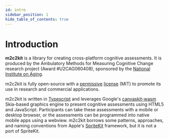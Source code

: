 ```yaml
---
id: intro
sidebar_position: 1
hide_table_of_contents: true
---
```


# Introduction

**m2c2kit** is a library for creating cross-platform cognitive assessments. It is produced by the Ambulatory Methods for Measuring Cognitive Change research project (Award #U2CAG060408), sponsored by the [National Institute on Aging](https://www.nia.nih.gov/).

m2c2kit is fully open-source with a [permissive](https://en.wikipedia.org/wiki/Permissive_software_license) [license](https://github.com/m2c2-project/m2c2kit/blob/main/LICENSE) (MIT) to promote its use in research and commercial applications.

m2c2kit is written in [Typescript](https://www.typescriptlang.org/) and leverages Google's [canvaskit-wasm](https://www.npmjs.com/package/canvaskit-wasm) Skia-based graphics engine to present cognitive assessments using HTML5 and JavaScript. Participants can take these assessments with a mobile or desktop browser, or the assessments can be programmed into native mobile apps using a webview. m2c2kit borrows some patterns, approaches, and naming conventions from Apple's [SpriteKit](https://developer.apple.com/documentation/spritekit) framework, but it is not a port of SpriteKit.
